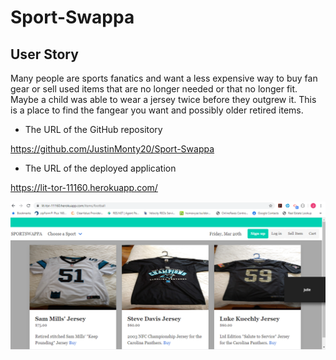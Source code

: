 # Sport-Swappa

## User Story

Many people are sports fanatics and want a less expensive way to buy fan gear or sell used items that are no longer needed or that no longer fit. Maybe a child was able to wear a jersey twice before they outgrew it. This is a place to find the fangear you want and possibly older retired items.

* The URL of the GitHub repository

https://github.com/JustinMonty20/Sport-Swappa

* The URL of the deployed application

https://lit-tor-11160.herokuapp.com/

![SportsSwappa Screenshot](/public/assets/images/sportswappa.png)